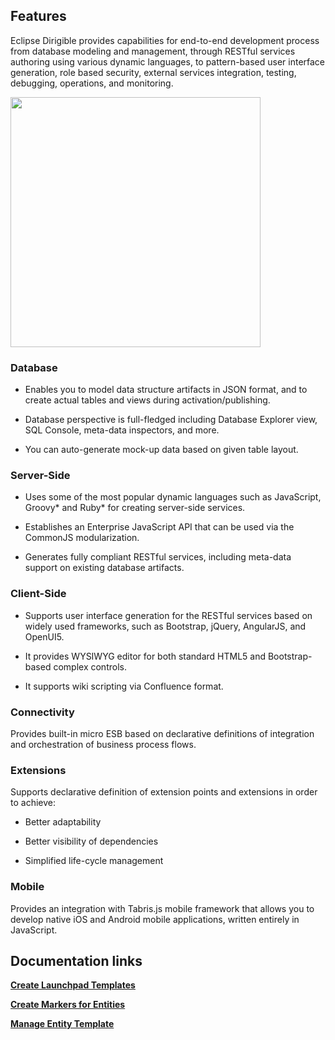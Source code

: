 ## Features

Eclipse Dirigible provides capabilities for end-to-end development process from database modeling and management, 
through RESTful services authoring using various dynamic languages, to pattern-based user interface generation, 
role based security, external services integration, testing, debugging, operations, and monitoring.

<img src="https://github.com/dirigiblelabs/curriculum/blob/master/IvaMilusheva/Images/graphic.jpg" width="400" >

### Database

  - Enables you to model data structure artifacts in JSON format, and to create actual tables and views during activation/publishing.

  - Database perspective is full-fledged including Database Explorer view, SQL Console, meta-data inspectors, and more.

  - You can auto-generate mock-up data based on given table layout.

### Server-Side

  - Uses some of the most popular dynamic languages such as JavaScript, Groovy* and Ruby* for creating server-side services.

  - Establishes an Enterprise JavaScript API that can be used via the CommonJS modularization.

  - Generates fully compliant RESTful services, including meta-data support on existing database artifacts.

### Client-Side

  - Supports user interface generation for the RESTful services based on widely used frameworks, such as Bootstrap, jQuery, AngularJS, and OpenUI5.

  - It provides WYSIWYG editor for both standard HTML5 and Bootstrap-based complex controls.

  - It supports wiki scripting via Confluence format.

### Connectivity

Provides built-in micro ESB based on declarative definitions of integration and orchestration of business process flows.

### Extensions

Supports declarative definition of extension points and extensions in order to achieve:

  - Better adaptability

  - Better visibility of dependencies

  - Simplified life-cycle management


### Mobile

Provides an integration with Tabris.js mobile framework that allows you to develop native iOS and Android mobile applications, written entirely in JavaScript.



## Documentation links

**[Create Launchpad Templates](https://github.com/dirigiblelabs/curriculum/blob/master/IvaMilusheva/LaunchpadTemplates.md)**

**[Create Markers for Entities](https://github.com/dirigiblelabs/curriculum/blob/master/IvaMilusheva/MarkersForEntities.md)**

**[Manage Entity Template](https://github.com/dirigiblelabs/curriculum/blob/master/IvaMilusheva/ManageEntityTemplate.md)**


